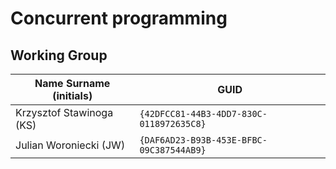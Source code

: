 # Concurrent programming

## Working Group

| Name Surname (initials) | GUID                                     |
| ----------------------- | ---------------------------------------- |
| Krzysztof Stawinoga (KS)| `{42DFCC81-44B3-4DD7-830C-0118972635C8}` |
| Julian Woroniecki (JW)  | `{DAF6AD23-B93B-453E-BFBC-09C387544AB9}` |


